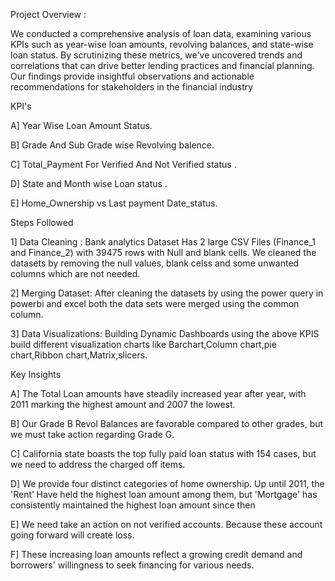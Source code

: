 Project Overview :

We  conducted a comprehensive analysis of loan data, examining various KPIs such as year-wise loan amounts, revolving balances, and state-wise loan status. By scrutinizing these metrics, we've uncovered trends and correlations that can drive better lending practices and financial planning. Our findings provide insightful observations and actionable recommendations for stakeholders in the financial industry

KPI's

A] Year Wise Loan Amount Status.

B] Grade And Sub Grade wise Revolving balence.

C] Total_Payment For Verified And Not Verified status .

D] State and Month wise Loan status .

E] Home_Ownership vs Last payment Date_status.

Steps Followed

1] Data Cleaning : Bank analytics Dataset Has 2 large CSV Files (Finance_1 and Finance_2) with 39475 rows with Null and blank cells. We cleaned the datasets by removing the null values, blank celss and some unwanted columns which are not needed.

2] Merging Dataset: After cleaning the datasets by using the power query in powerbi and excel both the data sets were merged using the common column.

3] Data Visualizations: Building Dynamic Dashboards using the above KPIS build different visualization charts like Barchart,Column chart,pie chart,Ribbon chart,Matrix,slicers.

Key Insights

A] The Total Loan amounts have steadily increased year after year, with 2011 marking the highest amount and 2007 the lowest.

B] Our Grade B Revol Balances are favorable compared to other grades, but we must take action regarding Grade G.

C] California state boasts the top fully paid loan status with 154 cases, but we need to address the charged off items.

D] We provide four distinct categories of home ownership. Up until 2011, the 'Rent’ Have held the highest loan amount among them, but 'Mortgage' has consistently maintained the highest loan amount since then

E] We need take an action on not verified accounts. Because these account going forward will create loss.

F] These increasing loan amounts reflect a growing credit demand and borrowers' willingness to seek financing for various needs.
